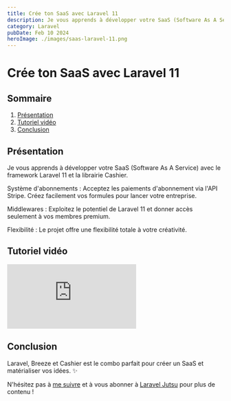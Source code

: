 ```yaml
---
title: Crée ton SaaS avec Laravel 11
description: Je vous apprends à développer votre SaaS (Software As A Service) avec le framework Laravel 11 et la librairie Cashier.
category: Laravel
pubDate: Feb 10 2024
heroImage: ./images/saas-laravel-11.png
---
```


# Crée ton SaaS avec Laravel 11

## Sommaire
1. [Présentation](#presentation)
2. [Tutoriel vidéo](#tutorielvideo)
3. [Conclusion](#conclusion)

## Présentation <a name="presentation"></a>

Je vous apprends à développer votre SaaS (Software As A Service) avec le framework Laravel 11 et la librairie Cashier.

Système d'abonnements : Acceptez les paiements d'abonnement via l'API Stripe. Créez facilement vos formules pour lancer votre entreprise.

Middlewares : Exploitez le potentiel de Laravel 11 et donner accès seulement à vos membres premium.

Flexibilité : Le projet offre une flexibilité totale à votre créativité.

## Tutoriel vidéo <a name="tutorielvideo"></a>

<iframe class="w-full aspect-video" src="https://www.youtube.com/embed/NDmwjPAXYsE" frameborder="0" allowfullscreen></iframe>

## Conclusion <a name="conclusion"></a>

Laravel, Breeze et Cashier est le combo parfait pour créer un SaaS et matérialiser vos idées. ✨

N'hésitez pas à [me suivre](https://twitter.com/LaravelJutsu) et à vous abonner à [Laravel Jutsu](https://www.youtube.com/@LaravelJutsu) pour plus de contenu !